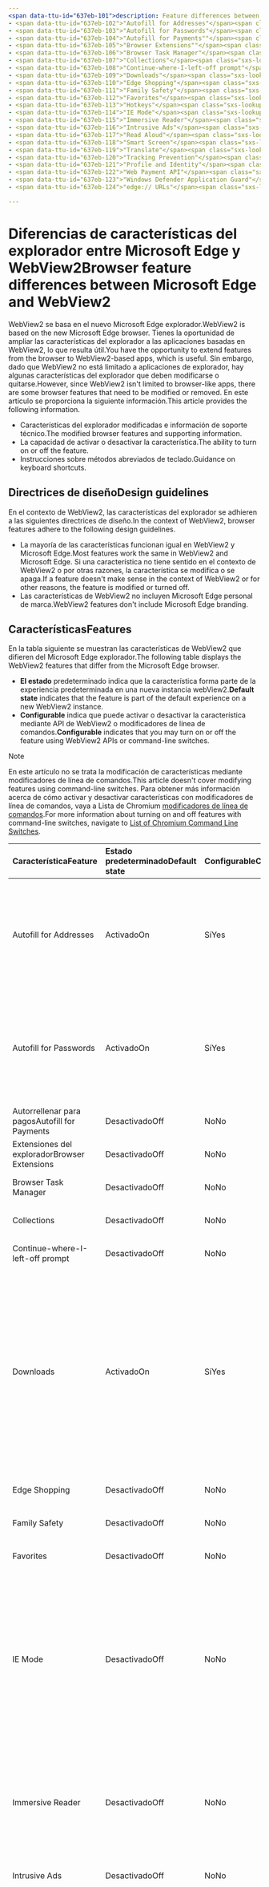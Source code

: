 ```yaml
---
<span data-ttu-id="637eb-101">description: Feature differences between Microsoft Edge and WebView2 title: Feature differences between Microsoft Edge and WebView2 author: MSEdgeTeam ms.author: msedgedevrel ms.date: 05/06/2021 ms.topic: conceptual ms.prod: microsoft-edge ms.technology: webview keywords: IWebView2, IWebView2WebView, WebView2, webview, wpf apps, wpf, edge, ICoreWebView2, ICoreWebView2Host, control de explorador, edge html no-loc:</span><span class="sxs-lookup"><span data-stu-id="637eb-101">description: Feature differences between Microsoft Edge and WebView2 title: Feature differences between Microsoft Edge and WebView2 author: MSEdgeTeam ms.author: msedgedevrel ms.date: 05/06/2021 ms.topic: conceptual ms.prod: microsoft-edge ms.technology: webview keywords: IWebView2, IWebView2WebView, WebView2, webview, wpf apps, wpf, edge, ICoreWebView2, ICoreWebView2Host, browser control, edge html no-loc:</span></span>
- <span data-ttu-id="637eb-102">"Autofill for Addresses"</span><span class="sxs-lookup"><span data-stu-id="637eb-102">"Autofill for Addresses"</span></span>
- <span data-ttu-id="637eb-103">"Autofill for Passwords"</span><span class="sxs-lookup"><span data-stu-id="637eb-103">"Autofill for Passwords"</span></span>
- <span data-ttu-id="637eb-104">"Autofill for Payments""</span><span class="sxs-lookup"><span data-stu-id="637eb-104">"Autofill for Payments""</span></span>
- <span data-ttu-id="637eb-105">"Browser Extensions""</span><span class="sxs-lookup"><span data-stu-id="637eb-105">"Browser Extensions""</span></span>
- <span data-ttu-id="637eb-106">"Browser Task Manager"</span><span class="sxs-lookup"><span data-stu-id="637eb-106">"Browser Task Manager"</span></span>
- <span data-ttu-id="637eb-107">"Collections"</span><span class="sxs-lookup"><span data-stu-id="637eb-107">"Collections"</span></span>
- <span data-ttu-id="637eb-108">"Continue-where-I-left-off prompt"</span><span class="sxs-lookup"><span data-stu-id="637eb-108">"Continue-where-I-left-off prompt"</span></span>
- <span data-ttu-id="637eb-109">"Downloads"</span><span class="sxs-lookup"><span data-stu-id="637eb-109">"Downloads"</span></span>
- <span data-ttu-id="637eb-110">"Edge Shopping"</span><span class="sxs-lookup"><span data-stu-id="637eb-110">"Edge Shopping"</span></span>
- <span data-ttu-id="637eb-111">"Family Safety"</span><span class="sxs-lookup"><span data-stu-id="637eb-111">"Family Safety"</span></span>
- <span data-ttu-id="637eb-112">"Favorites"</span><span class="sxs-lookup"><span data-stu-id="637eb-112">"Favorites"</span></span>
- <span data-ttu-id="637eb-113">"Hotkeys"</span><span class="sxs-lookup"><span data-stu-id="637eb-113">"Hotkeys"</span></span>
- <span data-ttu-id="637eb-114">"IE Mode"</span><span class="sxs-lookup"><span data-stu-id="637eb-114">"IE Mode"</span></span>
- <span data-ttu-id="637eb-115">"Immersive Reader"</span><span class="sxs-lookup"><span data-stu-id="637eb-115">"Immersive Reader"</span></span>
- <span data-ttu-id="637eb-116">"Intrusive Ads"</span><span class="sxs-lookup"><span data-stu-id="637eb-116">"Intrusive Ads"</span></span>
- <span data-ttu-id="637eb-117">"Read Aloud"</span><span class="sxs-lookup"><span data-stu-id="637eb-117">"Read Aloud"</span></span>
- <span data-ttu-id="637eb-118">"Smart Screen"</span><span class="sxs-lookup"><span data-stu-id="637eb-118">"Smart Screen"</span></span>
- <span data-ttu-id="637eb-119">"Translate"</span><span class="sxs-lookup"><span data-stu-id="637eb-119">"Translate"</span></span>
- <span data-ttu-id="637eb-120">"Tracking Prevention"</span><span class="sxs-lookup"><span data-stu-id="637eb-120">"Tracking Prevention"</span></span>
- <span data-ttu-id="637eb-121">"Profile and Identity"</span><span class="sxs-lookup"><span data-stu-id="637eb-121">"Profile and Identity"</span></span>
- <span data-ttu-id="637eb-122">"Web Payment API"</span><span class="sxs-lookup"><span data-stu-id="637eb-122">"Web Payment API"</span></span>
- <span data-ttu-id="637eb-123">"Windows Defender Application Guard"</span><span class="sxs-lookup"><span data-stu-id="637eb-123">"Windows Defender Application Guard"</span></span>
- <span data-ttu-id="637eb-124">"edge:// URLs"</span><span class="sxs-lookup"><span data-stu-id="637eb-124">"edge:// URLs"</span></span>

---
```

# <a name="browser-feature-differences-between-microsoft-edge-and-webview2"></a><span data-ttu-id="637eb-125">Diferencias de características del explorador entre Microsoft Edge y WebView2</span><span class="sxs-lookup"><span data-stu-id="637eb-125">Browser feature differences between Microsoft Edge and WebView2</span></span>  

<span data-ttu-id="637eb-126">WebView2 se basa en el nuevo Microsoft Edge explorador.</span><span class="sxs-lookup"><span data-stu-id="637eb-126">WebView2 is based on the new Microsoft Edge browser.</span></span>  <span data-ttu-id="637eb-127">Tienes la oportunidad de ampliar las características del explorador a las aplicaciones basadas en WebView2, lo que resulta útil.</span><span class="sxs-lookup"><span data-stu-id="637eb-127">You have the opportunity to extend features from the browser to WebView2-based apps, which is useful.</span></span>  <span data-ttu-id="637eb-128">Sin embargo, dado que WebView2 no está limitado a aplicaciones de explorador, hay algunas características del explorador que deben modificarse o quitarse.</span><span class="sxs-lookup"><span data-stu-id="637eb-128">However, since WebView2 isn't limited to browser-like apps, there are some browser features that need to be modified or removed.</span></span>  <span data-ttu-id="637eb-129">En este artículo se proporciona la siguiente información.</span><span class="sxs-lookup"><span data-stu-id="637eb-129">This article provides the following information.</span></span>  

*   <span data-ttu-id="637eb-130">Características del explorador modificadas e información de soporte técnico.</span><span class="sxs-lookup"><span data-stu-id="637eb-130">The modified browser features and supporting information.</span></span>   
*   <span data-ttu-id="637eb-131">La capacidad de activar o desactivar la característica.</span><span class="sxs-lookup"><span data-stu-id="637eb-131">The ability to turn on or off the feature.</span></span>  
*   <span data-ttu-id="637eb-132">Instrucciones sobre métodos abreviados de teclado.</span><span class="sxs-lookup"><span data-stu-id="637eb-132">Guidance on keyboard shortcuts.</span></span>  
    
## <a name="design-guidelines"></a><span data-ttu-id="637eb-133">Directrices de diseño</span><span class="sxs-lookup"><span data-stu-id="637eb-133">Design guidelines</span></span>  

<span data-ttu-id="637eb-134">En el contexto de WebView2, las características del explorador se adhieren a las siguientes directrices de diseño.</span><span class="sxs-lookup"><span data-stu-id="637eb-134">In the context of WebView2, browser features adhere to the following design guidelines.</span></span>  

*   <span data-ttu-id="637eb-135">La mayoría de las características funcionan igual en WebView2 y Microsoft Edge.</span><span class="sxs-lookup"><span data-stu-id="637eb-135">Most features work the same in WebView2 and Microsoft Edge.</span></span>  <span data-ttu-id="637eb-136">Si una característica no tiene sentido en el contexto de WebView2 o por otras razones, la característica se modifica o se apaga.</span><span class="sxs-lookup"><span data-stu-id="637eb-136">If a feature doesn't make sense in the context of WebView2 or for other reasons, the feature is modified or turned off.</span></span> 
*   <span data-ttu-id="637eb-137">Las características de WebView2 no incluyen Microsoft Edge personal de marca.</span><span class="sxs-lookup"><span data-stu-id="637eb-137">WebView2 features don't include Microsoft Edge branding.</span></span>  
    
## <a name="features"></a><span data-ttu-id="637eb-138">Características</span><span class="sxs-lookup"><span data-stu-id="637eb-138">Features</span></span>  

<span data-ttu-id="637eb-139">En la tabla siguiente se muestran las características de WebView2 que difieren del Microsoft Edge explorador.</span><span class="sxs-lookup"><span data-stu-id="637eb-139">The following table displays the WebView2 features that differ from the Microsoft Edge browser.</span></span>   

*   <span data-ttu-id="637eb-140">**El estado** predeterminado indica que la característica forma parte de la experiencia predeterminada en una nueva instancia webView2.</span><span class="sxs-lookup"><span data-stu-id="637eb-140">**Default state** indicates that the feature is part of the default experience on a new WebView2 instance.</span></span>  
*   <span data-ttu-id="637eb-141">**Configurable** indica que puede activar o desactivar la característica mediante API de WebView2 o modificadores de línea de comandos.</span><span class="sxs-lookup"><span data-stu-id="637eb-141">**Configurable** indicates that you may turn on or off the feature using WebView2 APIs or command-line switches.</span></span>  
    
> [!NOTE]  
> <span data-ttu-id="637eb-142">En este artículo no se trata la modificación de características mediante modificadores de línea de comandos.</span><span class="sxs-lookup"><span data-stu-id="637eb-142">This article doesn't cover modifying features using command-line switches.</span></span>  <span data-ttu-id="637eb-143">Para obtener más información acerca de cómo activar y desactivar características con modificadores de línea de comandos, vaya a Lista de Chromium [modificadores de línea de comandos][PeterExperimentsChromiumCommandLineSwitches].</span><span class="sxs-lookup"><span data-stu-id="637eb-143">For more information about turning on and off features with command-line switches, navigate to [List of Chromium Command Line Switches][PeterExperimentsChromiumCommandLineSwitches].</span></span>  
    
| <span data-ttu-id="637eb-144">Característica</span><span class="sxs-lookup"><span data-stu-id="637eb-144">Feature</span></span> | <span data-ttu-id="637eb-145">Estado predeterminado</span><span class="sxs-lookup"><span data-stu-id="637eb-145">Default state</span></span> | <span data-ttu-id="637eb-146">Configurable</span><span class="sxs-lookup"><span data-stu-id="637eb-146">Configurable</span></span> | <span data-ttu-id="637eb-147">Detalles</span><span class="sxs-lookup"><span data-stu-id="637eb-147">Details</span></span> |  
|:--- |:--- |:--- | :--- |  
| Autofill for Addresses | <span data-ttu-id="637eb-148">Activado</span><span class="sxs-lookup"><span data-stu-id="637eb-148">On</span></span> | <span data-ttu-id="637eb-149">Sí</span><span class="sxs-lookup"><span data-stu-id="637eb-149">Yes</span></span> | <span data-ttu-id="637eb-150">Esta característica está activada de forma predeterminada, puede activarla o desactivarla con las API de autorrelleno de WebView2.</span><span class="sxs-lookup"><span data-stu-id="637eb-150">This feature is turned on by default, you may turn it on or off using WebView2 Autofill APIs.</span></span>  |  
| Autofill for Passwords | <span data-ttu-id="637eb-151">Activado</span><span class="sxs-lookup"><span data-stu-id="637eb-151">On</span></span> | <span data-ttu-id="637eb-152">Sí</span><span class="sxs-lookup"><span data-stu-id="637eb-152">Yes</span></span> | <span data-ttu-id="637eb-153">Esta característica está activada de forma predeterminada, puede activarla o desactivarla con las API de autorrelleno de WebView2.</span><span class="sxs-lookup"><span data-stu-id="637eb-153">This feature is turned on by default, you may turn it on or off using WebView2 Autofill APIs.</span></span>  |  
| <span data-ttu-id="637eb-154">Autorrellenar para pagos</span><span class="sxs-lookup"><span data-stu-id="637eb-154">Autofill for Payments</span></span> | <span data-ttu-id="637eb-155">Desactivado</span><span class="sxs-lookup"><span data-stu-id="637eb-155">Off</span></span> | <span data-ttu-id="637eb-156">No</span><span class="sxs-lookup"><span data-stu-id="637eb-156">No</span></span> | <span data-ttu-id="637eb-157">Esta característica está desactivada.</span><span class="sxs-lookup"><span data-stu-id="637eb-157">This feature is turned off.</span></span>  |  
| <span data-ttu-id="637eb-158">Extensiones del explorador</span><span class="sxs-lookup"><span data-stu-id="637eb-158">Browser Extensions</span></span> | <span data-ttu-id="637eb-159">Desactivado</span><span class="sxs-lookup"><span data-stu-id="637eb-159">Off</span></span> | <span data-ttu-id="637eb-160">No</span><span class="sxs-lookup"><span data-stu-id="637eb-160">No</span></span> | <span data-ttu-id="637eb-161">Esta característica está desactivada.</span><span class="sxs-lookup"><span data-stu-id="637eb-161">This feature is turned off.</span></span>  |  
| Browser Task Manager | <span data-ttu-id="637eb-162">Desactivado</span><span class="sxs-lookup"><span data-stu-id="637eb-162">Off</span></span> | <span data-ttu-id="637eb-163">No</span><span class="sxs-lookup"><span data-stu-id="637eb-163">No</span></span> | <span data-ttu-id="637eb-164">Esta característica está desactivada.</span><span class="sxs-lookup"><span data-stu-id="637eb-164">This feature is turned off.</span></span>  |  
| Collections | <span data-ttu-id="637eb-165">Desactivado</span><span class="sxs-lookup"><span data-stu-id="637eb-165">Off</span></span> | <span data-ttu-id="637eb-166">No</span><span class="sxs-lookup"><span data-stu-id="637eb-166">No</span></span> | <span data-ttu-id="637eb-167">Esta característica está desactivada.</span><span class="sxs-lookup"><span data-stu-id="637eb-167">This feature is turned off.</span></span>  |  
| Continue-where-I-left-off prompt | <span data-ttu-id="637eb-168">Desactivado</span><span class="sxs-lookup"><span data-stu-id="637eb-168">Off</span></span> | <span data-ttu-id="637eb-169">No</span><span class="sxs-lookup"><span data-stu-id="637eb-169">No</span></span> | <span data-ttu-id="637eb-170">Esta característica está desactivada.</span><span class="sxs-lookup"><span data-stu-id="637eb-170">This feature is turned off.</span></span>  |  
| Downloads | <span data-ttu-id="637eb-171">Activado</span><span class="sxs-lookup"><span data-stu-id="637eb-171">On</span></span> | <span data-ttu-id="637eb-172">Sí</span><span class="sxs-lookup"><span data-stu-id="637eb-172">Yes</span></span> | <span data-ttu-id="637eb-173">WebView2 proporciona una API que permite personalizar la interfaz de usuario de descarga para manipular las descargas.</span><span class="sxs-lookup"><span data-stu-id="637eb-173">WebView2 provides an API that allows you to customize the download UI to manipulate downloads.</span></span> <span data-ttu-id="637eb-174">Por ejemplo, puede bloquear, redirigir, guardar, pausar, y así sucesivamente.</span><span class="sxs-lookup"><span data-stu-id="637eb-174">For example, you can block, redirect, save, pause, and so on.</span></span>  <!--For more information, navigate to [download API][Webview2ReferenceDownloadApi].--> |  
| Edge Shopping | <span data-ttu-id="637eb-175">Desactivado</span><span class="sxs-lookup"><span data-stu-id="637eb-175">Off</span></span> | <span data-ttu-id="637eb-176">No</span><span class="sxs-lookup"><span data-stu-id="637eb-176">No</span></span> | <span data-ttu-id="637eb-177">Esta característica está desactivada.</span><span class="sxs-lookup"><span data-stu-id="637eb-177">This feature is turned off.</span></span>  |  
| Family Safety | <span data-ttu-id="637eb-178">Desactivado</span><span class="sxs-lookup"><span data-stu-id="637eb-178">Off</span></span> | <span data-ttu-id="637eb-179">No</span><span class="sxs-lookup"><span data-stu-id="637eb-179">No</span></span> | <span data-ttu-id="637eb-180">Esta característica está desactivada.</span><span class="sxs-lookup"><span data-stu-id="637eb-180">This feature is turned off.</span></span>  |  
| Favorites | <span data-ttu-id="637eb-181">Desactivado</span><span class="sxs-lookup"><span data-stu-id="637eb-181">Off</span></span> | <span data-ttu-id="637eb-182">No</span><span class="sxs-lookup"><span data-stu-id="637eb-182">No</span></span> | <span data-ttu-id="637eb-183">Esta característica está desactivada.</span><span class="sxs-lookup"><span data-stu-id="637eb-183">This feature is turned off.</span></span>  |  
| IE Mode | <span data-ttu-id="637eb-184">Desactivado</span><span class="sxs-lookup"><span data-stu-id="637eb-184">Off</span></span> | <span data-ttu-id="637eb-185">No</span><span class="sxs-lookup"><span data-stu-id="637eb-185">No</span></span> | <span data-ttu-id="637eb-186">Esta característica está desactivada.</span><span class="sxs-lookup"><span data-stu-id="637eb-186">This feature is turned off.</span></span> <span data-ttu-id="637eb-187">WebView2 no admite el modo IE y tiene diferencias de comportamiento en comparación con IE (como compatibilidad con MHT o BIN).</span><span class="sxs-lookup"><span data-stu-id="637eb-187">WebView2 doesn't support IE mode and has differences in behavior compared to IE (such as MHT or BIN support).</span></span> |  
| Immersive Reader | <span data-ttu-id="637eb-188">Desactivado</span><span class="sxs-lookup"><span data-stu-id="637eb-188">Off</span></span> | <span data-ttu-id="637eb-189">No</span><span class="sxs-lookup"><span data-stu-id="637eb-189">No</span></span> | <span data-ttu-id="637eb-190">Esta característica depende de la interfaz de usuario del explorador para la interacción.</span><span class="sxs-lookup"><span data-stu-id="637eb-190">This feature depends on the browser UI for interaction.</span></span>  <span data-ttu-id="637eb-191">Esta característica está desactivada.</span><span class="sxs-lookup"><span data-stu-id="637eb-191">This feature is turned off.</span></span>  |  
| Intrusive Ads | <span data-ttu-id="637eb-192">Desactivado</span><span class="sxs-lookup"><span data-stu-id="637eb-192">Off</span></span> | <span data-ttu-id="637eb-193">No</span><span class="sxs-lookup"><span data-stu-id="637eb-193">No</span></span> | <span data-ttu-id="637eb-194">Esta característica está desactivada.</span><span class="sxs-lookup"><span data-stu-id="637eb-194">This feature is turned off.</span></span>  |  
| <span data-ttu-id="637eb-195">Accesos rápidos de teclado</span><span class="sxs-lookup"><span data-stu-id="637eb-195">Keyboard shortcuts</span></span> | <span data-ttu-id="637eb-196">Revisar detalles</span><span class="sxs-lookup"><span data-stu-id="637eb-196">Review Details</span></span> | <span data-ttu-id="637eb-197">Revisar detalles</span><span class="sxs-lookup"><span data-stu-id="637eb-197">Review Details</span></span> | <span data-ttu-id="637eb-198">Los métodos abreviados de teclado que están desactivados de forma predeterminada no tienen sentido o causan problemas en WebView2.</span><span class="sxs-lookup"><span data-stu-id="637eb-198">The keyboard shortcuts that are turned off by default either don't make sense or cause problems in WebView2.</span></span>  <span data-ttu-id="637eb-199">No puede activar ni desactivar estos métodos abreviados.</span><span class="sxs-lookup"><span data-stu-id="637eb-199">You may not turn on or off these shortcuts.</span></span>  <span data-ttu-id="637eb-200">En su lugar, puede escuchar una combinación de teclas con el `AcceleratorKeyPressed` evento y crear una respuesta personalizada si es necesario.</span><span class="sxs-lookup"><span data-stu-id="637eb-200">Instead, you may listen for a key combination using the `AcceleratorKeyPressed` event and create a custom response if needed.</span></span>  <span data-ttu-id="637eb-201">Para obtener más información, vaya a [Información adicional de métodos abreviados de teclado](#additional-keyboard-shortcuts-information).</span><span class="sxs-lookup"><span data-stu-id="637eb-201">For more information, navigate to [Additional keyboard shortcuts information](#additional-keyboard-shortcuts-information).</span></span> |  
| <span data-ttu-id="637eb-202">Notificaciones de inserción</span><span class="sxs-lookup"><span data-stu-id="637eb-202">Push notifications</span></span> | <span data-ttu-id="637eb-203">Desactivado</span><span class="sxs-lookup"><span data-stu-id="637eb-203">Off</span></span> | <span data-ttu-id="637eb-204">No</span><span class="sxs-lookup"><span data-stu-id="637eb-204">No</span></span> | <span data-ttu-id="637eb-205">Esta característica no se implementa en WebView2.</span><span class="sxs-lookup"><span data-stu-id="637eb-205">This feature is not implemented in WebView2.</span></span>  <span data-ttu-id="637eb-206">Para obtener más información, vaya a Agregar compatibilidad con la API de notificación [HTML5 (#308).][GithubMicrosoftedgeWebview2feedbackIssues308]</span><span class="sxs-lookup"><span data-stu-id="637eb-206">For more information, navigate to [Add support for HTML5 Notification API (#308)][GithubMicrosoftedgeWebview2feedbackIssues308].</span></span> |  
| Read Aloud | <span data-ttu-id="637eb-207">Desactivado</span><span class="sxs-lookup"><span data-stu-id="637eb-207">Off</span></span> | <span data-ttu-id="637eb-208">No</span><span class="sxs-lookup"><span data-stu-id="637eb-208">No</span></span> | <span data-ttu-id="637eb-209">Esta característica está desactivada.</span><span class="sxs-lookup"><span data-stu-id="637eb-209">This feature is turned off.</span></span>  |  
| Smart Screen | <span data-ttu-id="637eb-210">Activado</span><span class="sxs-lookup"><span data-stu-id="637eb-210">On</span></span>`*` | <span data-ttu-id="637eb-211">No</span><span class="sxs-lookup"><span data-stu-id="637eb-211">No</span></span> | `*` <span data-ttu-id="637eb-212">La interfaz de usuario de esta característica se ha quitado, pero la funcionalidad subyacente sigue estando disponible.</span><span class="sxs-lookup"><span data-stu-id="637eb-212">The UI for this feature has been removed, however the underlying functionality is still available.</span></span>  <span data-ttu-id="637eb-213">Además, puede desactivar el Smart Screen uso de un modificador de línea de comandos.</span><span class="sxs-lookup"><span data-stu-id="637eb-213">Additionally, you may turn off Smart Screen using a command-line switch.</span></span>  |  
| Translate | <span data-ttu-id="637eb-214">Desactivado</span><span class="sxs-lookup"><span data-stu-id="637eb-214">Off</span></span> | <span data-ttu-id="637eb-215">No</span><span class="sxs-lookup"><span data-stu-id="637eb-215">No</span></span> | <span data-ttu-id="637eb-216">Esta característica está desactivada.</span><span class="sxs-lookup"><span data-stu-id="637eb-216">This feature is turned off.</span></span>  |  
| Tracking Prevention | <span data-ttu-id="637eb-217">Activado</span><span class="sxs-lookup"><span data-stu-id="637eb-217">On</span></span>`*` | <span data-ttu-id="637eb-218">No</span><span class="sxs-lookup"><span data-stu-id="637eb-218">No</span></span> | `*` <span data-ttu-id="637eb-219">La interfaz de usuario de esta característica se ha quitado, pero la funcionalidad subyacente sigue estando disponible.</span><span class="sxs-lookup"><span data-stu-id="637eb-219">The UI for this feature has been removed, however the underlying functionality is still available.</span></span>  <span data-ttu-id="637eb-220">La prevención de seguimiento siempre está establecida en equilibrada.</span><span class="sxs-lookup"><span data-stu-id="637eb-220">Tracking prevention is always set to balanced.</span></span>|  
| Profile and Identity | <span data-ttu-id="637eb-221">Desactivado</span><span class="sxs-lookup"><span data-stu-id="637eb-221">Off</span></span> | <span data-ttu-id="637eb-222">No</span><span class="sxs-lookup"><span data-stu-id="637eb-222">No</span></span> | <span data-ttu-id="637eb-223">La característica que sincroniza tus favoritos, cookies, y así sucesivamente, está desactivada.</span><span class="sxs-lookup"><span data-stu-id="637eb-223">The feature that syncs your favorites, cookies, and so on, is turned off.</span></span>  |  
| Web Payment API | <span data-ttu-id="637eb-224">Desactivado</span><span class="sxs-lookup"><span data-stu-id="637eb-224">Off</span></span> | <span data-ttu-id="637eb-225">No</span><span class="sxs-lookup"><span data-stu-id="637eb-225">No</span></span> | <span data-ttu-id="637eb-226">Esta característica está desactivada.</span><span class="sxs-lookup"><span data-stu-id="637eb-226">This feature is turned off.</span></span>  | 
| Windows Defender Application Guard | <span data-ttu-id="637eb-227">Desactivado</span><span class="sxs-lookup"><span data-stu-id="637eb-227">Off</span></span> | <span data-ttu-id="637eb-228">No</span><span class="sxs-lookup"><span data-stu-id="637eb-228">No</span></span> | <span data-ttu-id="637eb-229">Esta característica está desactivada.</span><span class="sxs-lookup"><span data-stu-id="637eb-229">This feature is turned off.</span></span>  |  
| edge:// URLs | <span data-ttu-id="637eb-230">Revisar detalles</span><span class="sxs-lookup"><span data-stu-id="637eb-230">Review Details</span></span> | <span data-ttu-id="637eb-231">No</span><span class="sxs-lookup"><span data-stu-id="637eb-231">No</span></span> | <span data-ttu-id="637eb-232">Configuración para el explorador Microsoft Edge están en `edge://` direcciones URL.</span><span class="sxs-lookup"><span data-stu-id="637eb-232">Settings for the Microsoft Edge browser are on `edge://` URLs.</span></span>  <span data-ttu-id="637eb-233">Dado que la mayoría de estas páginas web Microsoft Edge personal de marca o no tienen sentido en el contexto de WebView2, algunas de estas direcciones URL están desactivadas.</span><span class="sxs-lookup"><span data-stu-id="637eb-233">Because most of these webpages have Microsoft Edge branding or don't make sense within the context of WebView2, some of these URLs are turned off.</span></span>  <span data-ttu-id="637eb-234">Para obtener más información, vaya [a Direcciones URL internas bloqueadas](#blocked-internal-urls).</span><span class="sxs-lookup"><span data-stu-id="637eb-234">For more information, navigate to [Blocked internal URLs](#blocked-internal-urls).</span></span>  |  

## <a name="blocked-internal-urls"></a><span data-ttu-id="637eb-235">Direcciones URL internas bloqueadas</span><span class="sxs-lookup"><span data-stu-id="637eb-235">Blocked internal URLs</span></span>  

<span data-ttu-id="637eb-236">Las páginas web Microsoft Edge y configuración de Google Chrome no están disponibles en WebView2.</span><span class="sxs-lookup"><span data-stu-id="637eb-236">The following Microsoft Edge and Google Chrome settings webpages aren't available in WebView2.</span></span>  

*   `chrome-search://local-ntp/local-ntp.html`  
*   `edge://application-guard-internals`  
*   `edge://apps`  
*   `edge://compat`  
*   `edge://extensions`  
*   `edge://favorites`  
*   `edge://help`  
*   `edge://management`  
*   `edge://network-error`  
*   `edge://new-tab-page`  
*   `edge://newtab`  
*   `edge://omnibox`  
*   `edge://settings`  
*   `edge://supervised-user-internals`  
*   `edge://version`  
    
## <a name="additional-keyboard-shortcuts-information"></a><span data-ttu-id="637eb-237">Información adicional de métodos abreviados de teclado</span><span class="sxs-lookup"><span data-stu-id="637eb-237">Additional keyboard shortcuts information</span></span>  

<span data-ttu-id="637eb-238">Los métodos abreviados de teclado o los enlaces de teclas se admiten en Microsoft Edge WebView2.</span><span class="sxs-lookup"><span data-stu-id="637eb-238">Keyboard shortcuts or key bindings are supported in Microsoft Edge and WebView2.</span></span>  <span data-ttu-id="637eb-239">Cuando Microsoft Edge actualizaciones, los enlaces de clave predeterminados pueden cambiar.</span><span class="sxs-lookup"><span data-stu-id="637eb-239">When Microsoft Edge updates, the default key bindings may change.</span></span>  <span data-ttu-id="637eb-240">Además, un método abreviado de teclado que está desactivado de forma predeterminada puede activarse si la característica ahora es compatible con WebView2.</span><span class="sxs-lookup"><span data-stu-id="637eb-240">Furthermore, a keyboard shortcut that is turned off by default may turn on if the feature is now supported in WebView2.</span></span>  <span data-ttu-id="637eb-241">Para evitar cambios en los métodos abreviados de teclado, puede establecer en , que desactiva todas las teclas que tienen acceso a las características del explorador, pero mantiene activados todos los métodos abreviados básicos de edición de texto y `AreBrowserAcceleratorKeysEnabled` `FALSE` movimiento.</span><span class="sxs-lookup"><span data-stu-id="637eb-241">To avoid changes to your keyboard shortcuts, you may set `AreBrowserAcceleratorKeysEnabled` to `FALSE`, which turns off all keys that access browser features, but keeps all basic text-editing and movement shortcuts turned on.</span></span>  

<span data-ttu-id="637eb-242">En la tabla siguiente se enumeran los accesos directos que siempre están desactivados en WebView2.</span><span class="sxs-lookup"><span data-stu-id="637eb-242">The following table lists the shortcuts that are always turned off in WebView2.</span></span>  <span data-ttu-id="637eb-243">Un carácter asterisco \( \) indica que el acceso directo no está desactivado, pero la característica a la que tiene acceso está desactivada o no se aplica a `*` WebView2.</span><span class="sxs-lookup"><span data-stu-id="637eb-243">An asterisk \(`*`\) character indicates that the shortcut isn't turned off, but the feature it accesses is turned off or doesn't apply to WebView2.</span></span>  

| <span data-ttu-id="637eb-244">Acción</span><span class="sxs-lookup"><span data-stu-id="637eb-244">Action</span></span> | <span data-ttu-id="637eb-245">Windows</span><span class="sxs-lookup"><span data-stu-id="637eb-245">Windows</span></span> |  
|:--- |:--- |  
| <span data-ttu-id="637eb-246">Agregar a</span><span class="sxs-lookup"><span data-stu-id="637eb-246">Add to</span></span> Favorites | `Ctrl`+`D` |  
| <span data-ttu-id="637eb-247">Agregar todas las pestañas a</span><span class="sxs-lookup"><span data-stu-id="637eb-247">Add All Tabs to</span></span> Favorites | `Ctrl`+`Shift`+`D` |  
| <span data-ttu-id="637eb-248">Ubicación de foco</span><span class="sxs-lookup"><span data-stu-id="637eb-248">Focus Location</span></span> | `Ctrl`+`L, Alt`+`D` |  
| <span data-ttu-id="637eb-249">Pegar y ir</span><span class="sxs-lookup"><span data-stu-id="637eb-249">Paste and Go</span></span> | `Ctrl`+`Shift`+`L` |  
| <span data-ttu-id="637eb-250">Abrir archivo</span><span class="sxs-lookup"><span data-stu-id="637eb-250">Open File</span></span> | `Ctrl`+`O` |  
| Read Aloud `*` | `Ctrl`+`Shift`+`U` |  
| <span data-ttu-id="637eb-251">Captura web</span><span class="sxs-lookup"><span data-stu-id="637eb-251">Web Capture</span></span> `*` | `Ctrl`+`Shift`+`S` |  
| <span data-ttu-id="637eb-252">Barra lateral</span><span class="sxs-lookup"><span data-stu-id="637eb-252">Sidebar</span></span> `*` | `Ctrl`+`Shift`+`E` |  
| <span data-ttu-id="637eb-253">Guardar página</span><span class="sxs-lookup"><span data-stu-id="637eb-253">Save Page</span></span> | `Ctrl`+`S` |  
| <span data-ttu-id="637eb-254">Seleccionar última pestaña</span><span class="sxs-lookup"><span data-stu-id="637eb-254">Select Last Tab</span></span> | `Ctrl`+`9` |  
| <span data-ttu-id="637eb-255">Seleccionar pestaña Siguiente</span><span class="sxs-lookup"><span data-stu-id="637eb-255">Select Next Tab</span></span> | `Ctrl`+`Tab` |  
| <span data-ttu-id="637eb-256">Seleccionar ficha Anterior</span><span class="sxs-lookup"><span data-stu-id="637eb-256">Select Previous Tab</span></span> | `Ctrl`+`Shift`+`Tab` |  
| <span data-ttu-id="637eb-257">Seleccionar pestaña \(1 - 8\)</span><span class="sxs-lookup"><span data-stu-id="637eb-257">Select Tab \(1 - 8\)</span></span> | `Ctrl`+`(1-8)` |  
| <span data-ttu-id="637eb-258">Mostrar Favorites barra</span><span class="sxs-lookup"><span data-stu-id="637eb-258">Show Favorites Bar</span></span> `*` | `Ctrl`+`Shift`+`B` |  
| <span data-ttu-id="637eb-259">Ayuda</span><span class="sxs-lookup"><span data-stu-id="637eb-259">Help</span></span> | `F1` |  
| <span data-ttu-id="637eb-260">Panel Siguiente de foco</span><span class="sxs-lookup"><span data-stu-id="637eb-260">Focus Next Pane</span></span> `*` | `F6` |  
| <span data-ttu-id="637eb-261">Panel anterior de foco</span><span class="sxs-lookup"><span data-stu-id="637eb-261">Focus Previous Pane</span></span> `*` | `Shift`+`F6` |  
| <span data-ttu-id="637eb-262">Exploración de la caret</span><span class="sxs-lookup"><span data-stu-id="637eb-262">Caret Browsing</span></span> `*` | `F7` |  
| <span data-ttu-id="637eb-263">Vista de lectura</span><span class="sxs-lookup"><span data-stu-id="637eb-263">Reading View</span></span> `*` | `F9` |  
| <span data-ttu-id="637eb-264">Barra de menús de foco</span><span class="sxs-lookup"><span data-stu-id="637eb-264">Focus Menu Bar</span></span> | `F10` |  
| <span data-ttu-id="637eb-265">Menú Mostrar identidad</span><span class="sxs-lookup"><span data-stu-id="637eb-265">Show Identity Menu</span></span> `*` | `Ctrl`+`Shift`+`M` |  
| Browser Task Manager `*` | `Shift`+`Escape` |  
| <span data-ttu-id="637eb-266">Comentarios perimetrales</span><span class="sxs-lookup"><span data-stu-id="637eb-266">Edge Feedback</span></span> `*` | `Shift`+`Alt`+`I` |  
| <span data-ttu-id="637eb-267">Ficha Silenciar</span><span class="sxs-lookup"><span data-stu-id="637eb-267">Mute Tab</span></span> `*` | `Ctrl`+`M` |  
| <span data-ttu-id="637eb-268">Nueva ventana incógnito</span><span class="sxs-lookup"><span data-stu-id="637eb-268">New Incognito Window</span></span> | `Ctrl`+`Shift`+`N` |  
| <span data-ttu-id="637eb-269">Nueva pestaña</span><span class="sxs-lookup"><span data-stu-id="637eb-269">New Tab</span></span> | `Ctrl`+`T` |  
| <span data-ttu-id="637eb-270">Nueva ventana</span><span class="sxs-lookup"><span data-stu-id="637eb-270">New Window</span></span> | `Ctrl`+`N` |  
| <span data-ttu-id="637eb-271">Restaure la pestaña Last Closed</span><span class="sxs-lookup"><span data-stu-id="637eb-271">Restore Last Closed Tab</span></span> | `Ctrl`+`Shift`+`T` |  
| <span data-ttu-id="637eb-272">Enfoque</span><span class="sxs-lookup"><span data-stu-id="637eb-272">Focus</span></span> Favorites | `Alt`+`Shift`+`B` |  
| <span data-ttu-id="637eb-273">Elemento emergente inactivo de foco</span><span class="sxs-lookup"><span data-stu-id="637eb-273">Focus Inactive Popup</span></span> | `Alt`+`Shift`+`A` |  
| <span data-ttu-id="637eb-274">Búsqueda de foco</span><span class="sxs-lookup"><span data-stu-id="637eb-274">Focus Search</span></span> | `Ctrl`<span data-ttu-id="637eb-275">+`E`, `Ctrl`+`K`,</span><span class="sxs-lookup"><span data-stu-id="637eb-275">+`E`, `Ctrl`+`K`,</span></span> `Search Key` |  
| <span data-ttu-id="637eb-276">Pestaña Duplicada</span><span class="sxs-lookup"><span data-stu-id="637eb-276">Duplicate Tab</span></span> | `Ctrl`+`Shift`+`K` |  
| <span data-ttu-id="637eb-277">Barra de herramientas de foco</span><span class="sxs-lookup"><span data-stu-id="637eb-277">Focus Toolbar</span></span> `*` | `Alt`+`Shift`+`T` |  
| <span data-ttu-id="637eb-278">Inicio</span><span class="sxs-lookup"><span data-stu-id="637eb-278">Home</span></span> | `Alt`<span data-ttu-id="637eb-279">+`Home`,</span><span class="sxs-lookup"><span data-stu-id="637eb-279">+`Home`,</span></span> `Browser Home Key` |  
| <span data-ttu-id="637eb-280">Menú Mostrar aplicación</span><span class="sxs-lookup"><span data-stu-id="637eb-280">Show App Menu</span></span> | `Alt`+`E, Alt`+`F` |  
| <span data-ttu-id="637eb-281">Mostrar</span><span class="sxs-lookup"><span data-stu-id="637eb-281">Show</span></span> Favorites | `Ctrl`+`Shift`+`O` |  
| <span data-ttu-id="637eb-282">Mostrar</span><span class="sxs-lookup"><span data-stu-id="637eb-282">Show</span></span> Downloads | `Ctrl`+`J` |  
| <span data-ttu-id="637eb-283">Mostrar historial</span><span class="sxs-lookup"><span data-stu-id="637eb-283">Show History</span></span> | `Ctrl`+`H` |  
| <span data-ttu-id="637eb-284">Mostrar barra de modo de lectura</span><span class="sxs-lookup"><span data-stu-id="637eb-284">Show Reading Mode Bar</span></span> `*` | `Shift`+`Alt`+`R` |  
| <span data-ttu-id="637eb-285">Mostrar</span><span class="sxs-lookup"><span data-stu-id="637eb-285">Show</span></span> Collections `*` | `Ctrl`+`Shift`+`Y` |  

<span data-ttu-id="637eb-286">Los siguientes métodos abreviados de teclado siempre están desactivados, excepto en las ventanas que se muestran cuando no `NewWindowRequested` se controla el evento.</span><span class="sxs-lookup"><span data-stu-id="637eb-286">The following keyboard shortcuts are always turned off, except in windows that display when the `NewWindowRequested` event isn't handled.</span></span>

| <span data-ttu-id="637eb-287">Acción</span><span class="sxs-lookup"><span data-stu-id="637eb-287">Action</span></span> | <span data-ttu-id="637eb-288">Windows</span><span class="sxs-lookup"><span data-stu-id="637eb-288">Windows</span></span> |  
|:--- |:--- |  
| <span data-ttu-id="637eb-289">Pestaña Cerrar</span><span class="sxs-lookup"><span data-stu-id="637eb-289">Close Tab</span></span> | `Ctrl`+`W, Ctrl`+`F4` |  
| <span data-ttu-id="637eb-290">Cerrar ventana</span><span class="sxs-lookup"><span data-stu-id="637eb-290">Close Window</span></span> | `Ctrl`+`Shift`+`W` |  
| <span data-ttu-id="637eb-291">Pantalla completa</span><span class="sxs-lookup"><span data-stu-id="637eb-291">Fullscreen</span></span> | `F11` |  

<span data-ttu-id="637eb-292">Si establece en , se desactivarán `AreBrowserAcceleratorKeysEnabled` `FALSE` los siguientes métodos abreviados de teclado adicionales.</span><span class="sxs-lookup"><span data-stu-id="637eb-292">If you set `AreBrowserAcceleratorKeysEnabled` to `FALSE`, the following additional keyboard shortcuts are turned off.</span></span>  

| <span data-ttu-id="637eb-293">Acción</span><span class="sxs-lookup"><span data-stu-id="637eb-293">Action</span></span> | <span data-ttu-id="637eb-294">Windows</span><span class="sxs-lookup"><span data-stu-id="637eb-294">Windows</span></span> |  
|:--- |:--- |  
| <span data-ttu-id="637eb-295">Detener</span><span class="sxs-lookup"><span data-stu-id="637eb-295">Stop</span></span> | `Escape` |  
| <span data-ttu-id="637eb-296">Buscar en la página</span><span class="sxs-lookup"><span data-stu-id="637eb-296">Find on Page</span></span> | `Ctrl`+`F` |  
| <span data-ttu-id="637eb-297">Buscar siguiente</span><span class="sxs-lookup"><span data-stu-id="637eb-297">Find Next</span></span> | `Ctrl`+`G` |  
| <span data-ttu-id="637eb-298">Buscar anterior</span><span class="sxs-lookup"><span data-stu-id="637eb-298">Find Previous</span></span> | `Ctrl`+`Shift`+`G` |  
| <span data-ttu-id="637eb-299">Imprimir</span><span class="sxs-lookup"><span data-stu-id="637eb-299">Print</span></span> | `Ctrl`+`P` |  
| <span data-ttu-id="637eb-300">Actualizar</span><span class="sxs-lookup"><span data-stu-id="637eb-300">Refresh</span></span> | `Ctrl`<span data-ttu-id="637eb-301">+`R`, `F5`,</span><span class="sxs-lookup"><span data-stu-id="637eb-301">+`R`, `F5`,</span></span> `Reload Key` |  
| <span data-ttu-id="637eb-302">Actualizar sin caché</span><span class="sxs-lookup"><span data-stu-id="637eb-302">Refresh Without Cache</span></span> | `Ctrl`<span data-ttu-id="637eb-303">+`Shift`+`R`, `Ctrl`+`F5`, `Shift`+`F5`, `Ctrl`+`Refresh`, `Shift`+</span><span class="sxs-lookup"><span data-stu-id="637eb-303">+`Shift`+`R`, `Ctrl`+`F5`, `Shift`+`F5`, `Ctrl`+`Refresh`, `Shift`+</span></span>`Refresh` |  
| <span data-ttu-id="637eb-304">Alejar</span><span class="sxs-lookup"><span data-stu-id="637eb-304">Zoom Out</span></span> | `Ctrl`+`-` |  
| <span data-ttu-id="637eb-305">Acercar</span><span class="sxs-lookup"><span data-stu-id="637eb-305">Zoom In</span></span> | `Ctrl`+`+` |  
| <span data-ttu-id="637eb-306">Restablecer zoom</span><span class="sxs-lookup"><span data-stu-id="637eb-306">Reset Zoom</span></span> | `Ctrl`+`0` |  
| <span data-ttu-id="637eb-307">Buscar siguiente</span><span class="sxs-lookup"><span data-stu-id="637eb-307">Find Next</span></span> | `F3` |  
| <span data-ttu-id="637eb-308">Buscar anterior</span><span class="sxs-lookup"><span data-stu-id="637eb-308">Find Previous</span></span> | `Shift`+`F3` |  
| <span data-ttu-id="637eb-309">Atrás</span><span class="sxs-lookup"><span data-stu-id="637eb-309">Back</span></span> | `Alt`+`Left, Browser Back Key` |  
| <span data-ttu-id="637eb-310">Adelante</span><span class="sxs-lookup"><span data-stu-id="637eb-310">Forward</span></span> | `Alt`<span data-ttu-id="637eb-311">+`Right`,</span><span class="sxs-lookup"><span data-stu-id="637eb-311">+`Right`,</span></span> `Browser Forward Key` |  
| <span data-ttu-id="637eb-312">Imprimir</span><span class="sxs-lookup"><span data-stu-id="637eb-312">Print</span></span> | `Ctrl`+`P` |  
| <span data-ttu-id="637eb-313">Abrir y cerrar DevTools</span><span class="sxs-lookup"><span data-stu-id="637eb-313">Open / Close DevTools</span></span> | `Ctrl`+`Shift`+`I` |  
| <span data-ttu-id="637eb-314">Abrir la consola de DevTools</span><span class="sxs-lookup"><span data-stu-id="637eb-314">Open DevTools Console</span></span> | `Ctrl`+`Shift`+`J` |  
| <span data-ttu-id="637eb-315">Abrir Inspección de DevTools</span><span class="sxs-lookup"><span data-stu-id="637eb-315">Open DevTools Inspect</span></span> | `Ctrl`+`Shift`+`C` |  

> [!Note] 
> <span data-ttu-id="637eb-316">Para personalizar cualquiera de las claves individualmente, use el [evento AcceleratorKeyPressed.][DotnetApiMicrosoftWebWebview2CoreCorewebview2controllerAcceleratorkeypressedViewWebview2Dotnet1077444]</span><span class="sxs-lookup"><span data-stu-id="637eb-316">To customize any of the keys individually, use the [AcceleratorKeyPressed][DotnetApiMicrosoftWebWebview2CoreCorewebview2controllerAcceleratorkeypressedViewWebview2Dotnet1077444] event.</span></span>  

## <a name="getting-in-touch-with-the-microsoft-edge-webview2-team"></a><span data-ttu-id="637eb-317">Getting in touch with the Microsoft Edge WebView2 team</span><span class="sxs-lookup"><span data-stu-id="637eb-317">Getting in touch with the Microsoft Edge WebView2 team</span></span>  

[!INCLUDE [contact WebView2 team note](../includes/contact-webview-team-note.md)]  

<!-- links -->  

<!--[Webview2ReferenceDownloadApi]: ./download-api.md "download API | Microsoft Docs"  -->  

[DotnetApiMicrosoftWebWebview2CoreCorewebview2controllerAcceleratorkeypressedViewWebview2Dotnet1077444]: /dotnet/api/microsoft.web.webview2.core.corewebview2controller.acceleratorkeypressed?view=webview2-dotnet-1.0.774.44&preserve-view=true "Evento CoreWebView2Controller.AcceleratorKeyPressed | Microsoft Docs"  

[DevtoolsShortcutsIndex]: ../../devtools-guide-chromium/shortcuts/index.md "Microsoft Edge Métodos abreviados de teclado de DevTools | Microsoft Docs"  

[GithubMicrosoftedgeWebview2feedbackIssues308]: https://github.com/MicrosoftEdge/WebView2Feedback/issues/308 "Agregar compatibilidad con la API de notificación HTML5 (#308) | GitHub"  

[PeterExperimentsChromiumCommandLineSwitches]: https://peter.sh/experiments/chromium-command-line-switches "Lista de Chromium modificadores de línea de comandos | Peter Beverloo"  
